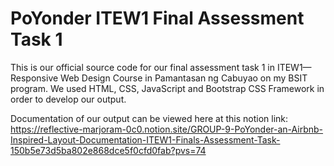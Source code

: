 # PoYonder ITEW1 Final Assessment Task 1
 This is our official source code for our final assessment task 1 in ITEW1—Responsive Web Design Course in Pamantasan ng Cabuyao on my BSIT program. We used HTML, CSS, JavaScript and Bootstrap CSS Framework in order to develop our output.

 Documentation of our output can be viewed here at this notion link: https://reflective-marjoram-0c0.notion.site/GROUP-9-PoYonder-an-Airbnb-Inspired-Layout-Documentation-ITEW1-Finals-Assessment-Task-150b5e73d5ba802e868dce5f0cfd0fab?pvs=74
